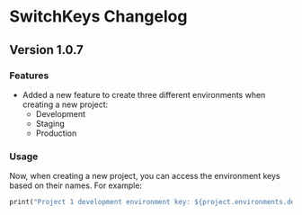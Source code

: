# SwitchKeys Changelog

## Version 1.0.7

### Features

- Added a new feature to create three different environments when creating a new project:
  - Development
  - Staging
  - Production

### Usage

Now, when creating a new project, you can access the environment keys based on their names. For example:

```dart
print("Project 1 development environment key: ${project.environments.development.environmentKey}.");
```
